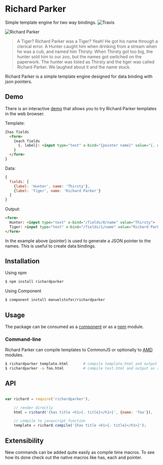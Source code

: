 # Richard Parker

Simple template engine for two way bindings.
![Travis](https://api.travis-ci.org/manuelstofer/richardparker.png)

![Richard Parker](https://github.com/manuelstofer/richardparker/raw/master/resources/richard-parker.jpg)

> A Tiger? Richard Parker was a Tiger?
> Yeah! He got his name through a clerical error. A Hunter caught him when drinking from a
> stream when he was a cub, and named him Thirsty. When Thirsty got too big, the hunter sold
> him to our zoo, but the names got switched on the paperwork. The hunter was listed as
> Thirsty and the tiger was called Richard Parker. We laughed about it and the name stuck.


Richard Parker is a simple template engine designed for data binding with json pointers.

## Demo

There is an interactive [demo](http://manuelstofer.github.com/richardparker/) that allows you to
try Richard Parker templates in the web browser.


Template:

```HTML
{has fields
  <form>
    {each fields
      {. label}: <input type="text" x-bind="{pointer name}" value="{. name}">
    }
  </form>
}
```

Data:

```Javascript
{
  fields: [
    {label: 'Hunter', name: 'Thirsty'},
    {label: 'Tiger', name: 'Richard Parker'}
  ]
}
```

Output:

```HTML
<form>
  Hunter: <input type="text" x-bind="/fields/0/name" value="Thirsty">
  Tiger: <input type="text" x-bind="/fields/1/name" value="Richard Parker">
</form>
```

In the example above {pointer} is used to generate a JSON pointer to the names.
This is useful to create data bindings.


## Installation

Using npm

```bash
$ npm install richardparker
```

Using Component

```bash
$ component install manuelstofer/richardparker
```

## Usage

The package can be consumed as a [component](http://github.com/component/component) or as a
[npm](http://npmjs.org/) module.

### Command-line

Richard Parker can compile templates to CommonJS or optionally to [AMD](http://en.wikipedia.org/wiki/Asynchronous_module_definition) modules.

```bash
$ richardparker template.html       # compile template.html and output to stdout
$ richardparker -a foo.html         # compile test.html and output as amd module
```

## API

```Javascript

var richard = require('richardparker'),

    // render directly
    html = richard('{has title <h1>{. title}</h1>}', {name: 'foo'}),

    // compile to javascript function
    template = richard.compile('{has title <h1>{. title}</h1>}');

```

## Extensibility

New commands can be added quite easily as compile time macros. To see how its done
check out the native macros like has, each and pointer.



